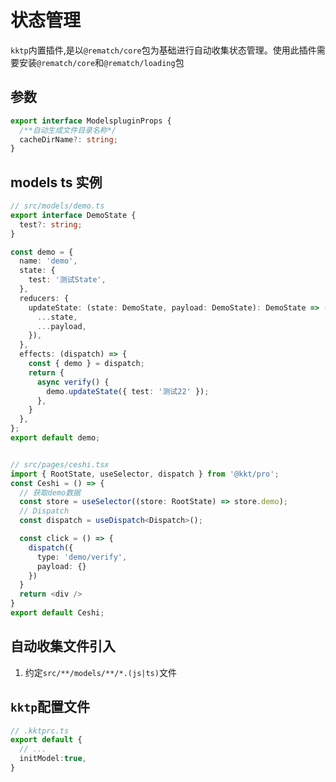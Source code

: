 状态管理
====

`kktp`内置插件,是以`@rematch/core`包为基础进行自动收集状态管理。使用此插件需要安装`@rematch/core`和`@rematch/loading`包

## 参数

```ts
export interface ModelspluginProps {
  /**自动生成文件目录名称*/
  cacheDirName?: string;
}
```

## models ts 实例

```ts
// src/models/demo.ts
export interface DemoState {
  test?: string;
}

const demo = {
  name: 'demo',
  state: {
    test: '测试State',
  },
  reducers: {
    updateState: (state: DemoState, payload: DemoState): DemoState => ({
      ...state,
      ...payload,
    }),
  },
  effects: (dispatch) => {
    const { demo } = dispatch;
    return {
      async verify() {
        demo.updateState({ test: '测试22' });
      },
    }
  },
};
export default demo;


// src/pages/ceshi.tsx
import { RootState, useSelector, dispatch } from '@kkt/pro';
const Ceshi = () => {
  // 获取demo数据
  const store = useSelector((store: RootState) => store.demo);
  // Dispatch
  const dispatch = useDispatch<Dispatch>();

  const click = () => {
    dispatch({
      type: 'demo/verify',
      payload: {}
    })
  }
  return <div />
}
export default Ceshi;
```

## 自动收集文件引入

1. 约定`src/**/models/**/*.(js|ts)`文件

## `kktp`配置文件

```ts
// .kktprc.ts
export default {
  // ...
  initModel:true,
}
```
